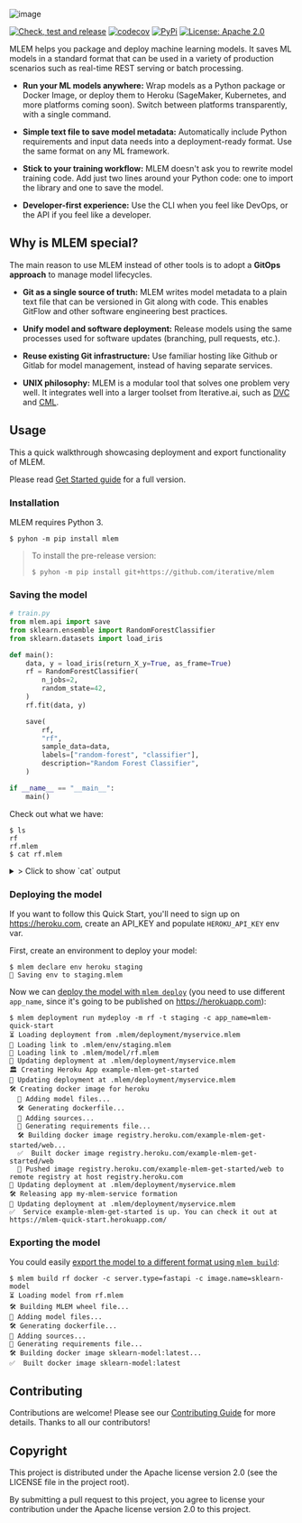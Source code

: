 ![image](https://user-images.githubusercontent.com/6797716/165590476-994d4d93-8e98-4afb-b5f8-6f42b9d56efc.png)


[![Check, test and release](https://github.com/iterative/mlem/actions/workflows/check-test-release.yml/badge.svg)](https://github.com/iterative/mlem/actions/workflows/check-test-release.yml)
[![codecov](https://codecov.io/gh/iterative/mlem/branch/main/graph/badge.svg?token=WHU4OAB6O2)](https://codecov.io/gh/iterative/mlem)
[![PyPi](https://img.shields.io/pypi/v/mlem.svg?label=pip&logo=PyPI&logoColor=white)](https://pypi.org/project/mlem)
[![License: Apache 2.0](https://img.shields.io/github/license/iterative/mlem)](https://github.com/iterative/mlem/blob/master/LICENSE)
<!-- [![Maintainability](https://codeclimate.com/github/iterative/mlem/badges/gpa.svg)](https://codeclimate.com/github/iterative/mlem) -->

MLEM helps you package and deploy machine learning models.
It saves ML models in a standard format that can be used in a variety of production scenarios such as real-time REST serving or batch processing.

- **Run your ML models anywhere:**
  Wrap models as a Python package or Docker Image, or deploy them to Heroku (SageMaker, Kubernetes, and more platforms coming soon).
  Switch between platforms transparently, with a single command.

- **Simple text file to save model metadata:**
  Automatically include Python requirements and input data needs into a deployment-ready format.
  Use the same format on any ML framework.

- **Stick to your training workflow:**
  MLEM doesn't ask you to rewrite model training code.
  Add just two lines around your Python code: one to import the library and one to save the model.

- **Developer-first experience:**
  Use the CLI when you feel like DevOps, or the API if you feel like a developer.

## Why is MLEM special?

The main reason to use MLEM instead of other tools is to adopt a **GitOps approach** to manage model lifecycles.

- **Git as a single source of truth:**
  MLEM writes model metadata to a plain text file that can be versioned in Git along with code.
  This enables GitFlow and other software engineering best practices.

- **Unify model and software deployment:**
  Release models using the same processes used for software updates (branching, pull requests, etc.).

- **Reuse existing Git infrastructure:**
  Use familiar hosting like Github or Gitlab for model management, instead of having separate services.

- **UNIX philosophy:**
  MLEM is a modular tool that solves one problem very well.
  It integrates well into a larger toolset from Iterative.ai, such as [DVC](https://dvc.org/) and [CML](https://cml.dev/).

## Usage

This a quick walkthrough showcasing deployment and export functionality of MLEM.

Please read [Get Started guide](https://mlem.ai/doc/get-started) for a full version.

### Installation

MLEM requires Python 3.

```console
$ pyhon -m pip install mlem
```

> To install the pre-release version:
>
> ```console
> $ pyhon -m pip install git+https://github.com/iterative/mlem
> ```

### Saving the model

```python
# train.py
from mlem.api import save
from sklearn.ensemble import RandomForestClassifier
from sklearn.datasets import load_iris

def main():
    data, y = load_iris(return_X_y=True, as_frame=True)
    rf = RandomForestClassifier(
        n_jobs=2,
        random_state=42,
    )
    rf.fit(data, y)

    save(
        rf,
        "rf",
        sample_data=data,
        labels=["random-forest", "classifier"],
        description="Random Forest Classifier",
    )

if __name__ == "__main__":
    main()
```

Check out what we have:

```shell
$ ls
rf
rf.mlem
$ cat rf.mlem
```
<details>
  <summary>> Click to show `cat` output</summary>

```yaml
artifacts:
  data:
    hash: ea4f1bf769414fdacc2075ef9de73be5
    size: 163651
    uri: rf
description: Random Forest Classifier
labels:
- random-forest
- classifier
model_type:
  methods:
    predict:
      args:
      - name: data
        type_:
          columns:
          - sepal length (cm)
          - sepal width (cm)
          - petal length (cm)
          - petal width (cm)
          dtypes:
          - float64
          - float64
          - float64
          - float64
          index_cols: []
          type: dataframe
      name: predict
      returns:
        dtype: int64
        shape:
        - null
        type: ndarray
    predict_proba:
      args:
      - name: data
        type_:
          columns:
          - sepal length (cm)
          - sepal width (cm)
          - petal length (cm)
          - petal width (cm)
          dtypes:
          - float64
          - float64
          - float64
          - float64
          index_cols: []
          type: dataframe
      name: predict_proba
      returns:
        dtype: float64
        shape:
        - null
        - 3
        type: ndarray
    sklearn_predict:
      args:
      - name: X
        type_:
          columns:
          - sepal length (cm)
          - sepal width (cm)
          - petal length (cm)
          - petal width (cm)
          dtypes:
          - float64
          - float64
          - float64
          - float64
          index_cols: []
          type: dataframe
      name: predict
      returns:
        dtype: int64
        shape:
        - null
        type: ndarray
    sklearn_predict_proba:
      args:
      - name: X
        type_:
          columns:
          - sepal length (cm)
          - sepal width (cm)
          - petal length (cm)
          - petal width (cm)
          dtypes:
          - float64
          - float64
          - float64
          - float64
          index_cols: []
          type: dataframe
      name: predict_proba
      returns:
        dtype: float64
        shape:
        - null
        - 3
        type: ndarray
  type: sklearn
object_type: model
requirements:
- module: sklearn
  version: 1.0.2
- module: pandas
  version: 1.4.1
- module: numpy
  version: 1.22.3
```
</details>

### Deploying the model

If you want to follow this Quick Start, you'll need to sign up on https://heroku.com,
create an API_KEY and populate `HEROKU_API_KEY` env var.

First, create an environment to deploy your model:

```shell
$ mlem declare env heroku staging
💾 Saving env to staging.mlem
```

Now we can [deploy the model with `mlem deploy`](https://mlem.ai/doc/get-started/deploying)
(you need to use different `app_name`, since it's going to be published on https://herokuapp.com):

```shell
$ mlem deployment run mydeploy -m rf -t staging -c app_name=mlem-quick-start
⏳️ Loading deployment from .mlem/deployment/myservice.mlem
🔗 Loading link to .mlem/env/staging.mlem
🔗 Loading link to .mlem/model/rf.mlem
💾 Updating deployment at .mlem/deployment/myservice.mlem
🏛 Creating Heroku App example-mlem-get-started
💾 Updating deployment at .mlem/deployment/myservice.mlem
🛠 Creating docker image for heroku
  💼 Adding model files...
  🛠 Generating dockerfile...
  💼 Adding sources...
  💼 Generating requirements file...
  🛠 Building docker image registry.heroku.com/example-mlem-get-started/web...
  ✅  Built docker image registry.heroku.com/example-mlem-get-started/web
  🔼 Pushed image registry.heroku.com/example-mlem-get-started/web to remote registry at host registry.heroku.com
💾 Updating deployment at .mlem/deployment/myservice.mlem
🛠 Releasing app my-mlem-service formation
💾 Updating deployment at .mlem/deployment/myservice.mlem
✅  Service example-mlem-get-started is up. You can check it out at https://mlem-quick-start.herokuapp.com/
```

### Exporting the model

You could easily [export the model to a different format using `mlem build`](https://mlem.ai/doc/get-started/building):

```
$ mlem build rf docker -c server.type=fastapi -c image.name=sklearn-model
⏳️ Loading model from rf.mlem
🛠 Building MLEM wheel file...
💼 Adding model files...
🛠 Generating dockerfile...
💼 Adding sources...
💼 Generating requirements file...
🛠 Building docker image sklearn-model:latest...
✅  Built docker image sklearn-model:latest
```

## Contributing

Contributions are welcome! Please see our [Contributing Guide](https://mlem.ai/doc/contributing/core)
for more details. Thanks to all our contributors!

## Copyright

This project is distributed under the Apache license version 2.0 (see the LICENSE file in the project root).

By submitting a pull request to this project, you agree to license your contribution under the Apache license version 2.0 to this project.
